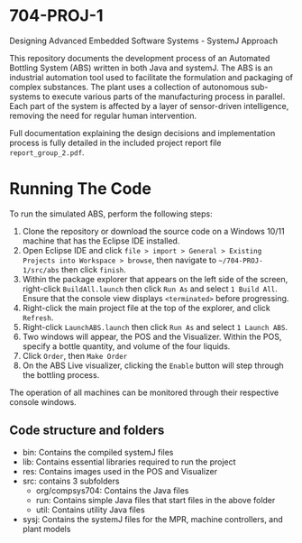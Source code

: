 # 704-PROJ-1
Designing Advanced Embedded Software Systems - SystemJ Approach

This repository documents the development process of an Automated Bottling System (ABS) written in both Java and systemJ. The ABS is an industrial automation tool used to facilitate the formulation and packaging of complex substances. The plant uses a collection of autonomous sub-systems to execute various parts of the manufacturing process in parallel. Each part of the system is affected by a layer of sensor-driven intelligence, removing the need for regular human intervention. 

Full documentation explaining the design decisions and implementation process is fully detailed in the included project report file `report_group_2.pdf`. 


# Running The Code
To run the simulated ABS, perform the following steps:
1. Clone the repository or download the source code on a Windows 10/11 machine that has the Eclipse IDE installed. 
2. Open Eclipse IDE and click `file > import > General > Existing Projects into Workspace > browse`, then navigate to `~/704-PROJ-1/src/abs` then click `finish`. 
3. Within the package explorer that appears on the left side of the screen, right-click `BuildAll.launch` then click `Run As` and select `1 Build All`. Ensure that the console view displays `<terminated>` before progressing.
4. Right-click the main project file at the top of the explorer, and click `Refresh`.
5. Right-click `LaunchABS.launch` then click `Run As` and select `1 Launch ABS`.
6. Two windows will appear, the POS and the Visualizer. Within the POS, specify a bottle quantity, and volume of the four liquids.
7. Click `Order`, then `Make Order`
8. On the ABS Live visualizer, clicking the `Enable` button will step through the bottling process.

The operation of all machines can be monitored through their respective console windows.

## Code structure and folders
- bin: Contains the compiled systemJ files
- lib: Contains essential libraries required to run the project
- res: Contains images used in the POS and Visualizer
- src: contains 3 subfolders
  - org/compsys704: Contains the Java files 
  - run: Contains simple Java files that start files in the above folder
  - util: Contains utility Java files 
- sysj: Contains the systemJ files for the MPR, machine controllers, and plant models


